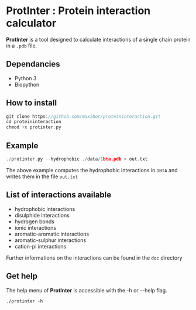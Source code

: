 # ProtInter : Protein interaction calculator

**ProtInter** is a tool designed to calculate interactions of a single chain protein in a `.pdb` file.

## Dependancies
- Python 3
- Biopython

## How to install

```c
git clone https://github.com/maxibor/proteininteraction.git
cd proteininteraction
chmod +x protinter.py
```

## Example

```c
./protinter.py --hydrophobic ./data/1bta.pdb > out.txt
```
The above example computes the hydrophobic interactions in `1BTA` and writes them in the file `out.txt`

## List of interactions available

- hydrophobic interactions
- disulphide interactions
- hydrogen bonds
- ionic interactions
- aromatic-aromatic interactions
- aromatic-sulphur interactions
- cation-pi interactions

Further informations on the interactions can be found in the `doc` directory

## Get help

The help menu of **ProtInter** is accessible with the -h or --help flag.

`./protinter -h`
